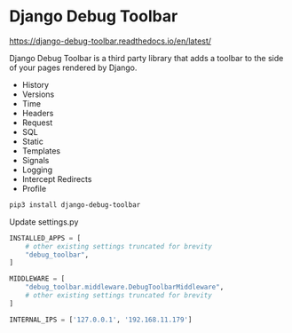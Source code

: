 # Django Debug Toolbar

https://django-debug-toolbar.readthedocs.io/en/latest/

Django Debug Toolbar is a third party library that adds a toolbar to the side of your pages rendered by Django.

- History
- Versions
- Time
- Headers
- Request
- SQL
- Static
- Templates
- Signals
- Logging
- Intercept Redirects
- Profile

```bash
pip3 install django-debug-toolbar
```

Update settings.py

```python
INSTALLED_APPS = [
    # other existing settings truncated for brevity
    "debug_toolbar",
]

MIDDLEWARE = [
    "debug_toolbar.middleware.DebugToolbarMiddleware",
    # other existing settings truncated for brevity
]

INTERNAL_IPS = ['127.0.0.1', '192.168.11.179']
```
